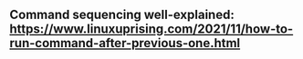 ## Command sequencing well-explained: **https://www.linuxuprising.com/2021/11/how-to-run-command-after-previous-one.html**

